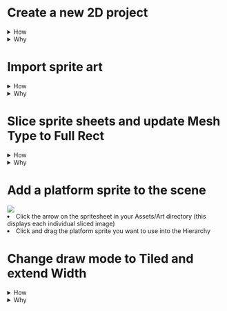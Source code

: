 
# Create a new 2D project

<details>
<summary>How</summary>
https://store.unity.com/download

<img src="https://i.imgur.com/T2iZrmK.png" width=50% />

TODO
</details>
<details>
<summary>Why</summary>
TODO
Unity is a 3D engine.  2D just sets default settings.
</details>

# Import sprite art

<details>
<summary>How</summary>
<img src="https://i.imgur.com/lvN6QmZ.png" width=20% />
<ul>
<li>Right click in the Project Assets directory
<li> Create new folder
<li>
<ul>
<li> You can rename folders by selecting and pressing F2
</ul>
<li>Drag/drop the sprite sheet (or entire folder of art) into the folder you just created
</ul>

</details>

<details>
<summary>Why</summary>
aoeu
</details>

# Slice sprite sheets and update Mesh Type to Full Rect

<details>
<summary>How</summary>

<img src="http://i.imgur.com/zMEQnAF.png">
<ul>
<li>Set Sprite Mode to Multiple
<li>Set Mesh Type to Full Rect
<li>Click Sprite Editor (apply changes when prompted)
<li>Click the "Slice" menu item
<li> - Type: Grid By Cell Count
<li> - Column & Row: 8 & 16
<li>Click "Slice" button
<li>Click "Apply" and close the Sprite Editor
<img src="http://i.imgur.com/hA2cMfv.png">
<li>
</ul>
</details>
<details>
<summary>Why</summary>
Full Rect is needed for the tiling effect we will be applying to platform sprites.
</details>

# Add a platform sprite to the scene
<img src="http://i.imgur.com/E2lLY3h.png">
<li>Click the arrow on the spritesheet in your Assets/Art directory (this displays each individual sliced image)
<li>Click and drag the platform sprite you want to use into the Hierarchy

# Change draw mode to Tiled and extend Width

<details>
<summary>How</summary>
<li>Draw Mode: Tiled
<li>Width: 10-ish, no change to height
http://i.imgur.com/MIgzjdO.png
</details>
<details>
<summary>Why</summary>
TODO

# 
</details>
